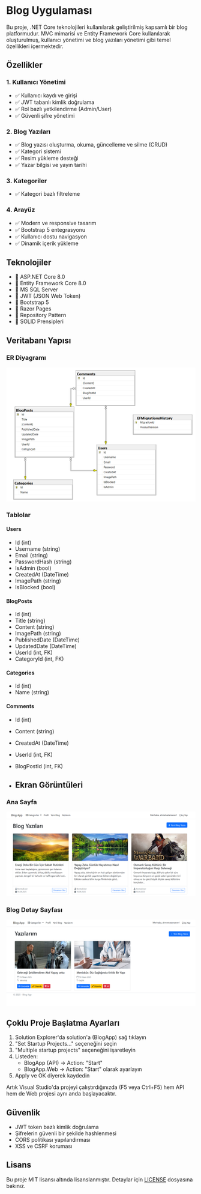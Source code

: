 # Blog Uygulaması

Bu proje, .NET Core teknolojileri kullanılarak geliştirilmiş kapsamlı bir blog platformudur. MVC mimarisi ve Entity Framework Core kullanılarak oluşturulmuş, kullanıcı yönetimi ve blog yazıları yönetimi gibi temel özellikleri içermektedir.

## Özellikler

### 1. Kullanıcı Yönetimi
- ✅ Kullanıcı kaydı ve girişi
- ✅ JWT tabanlı kimlik doğrulama
- ✅ Rol bazlı yetkilendirme (Admin/User)
- ✅ Güvenli şifre yönetimi

### 2. Blog Yazıları
- ✅ Blog yazısı oluşturma, okuma, güncelleme ve silme (CRUD)
- ✅ Kategori sistemi
- ✅ Resim yükleme desteği
- ✅ Yazar bilgisi ve yayın tarihi

### 3. Kategoriler
- ✅ Kategori bazlı filtreleme


### 4. Arayüz
- ✅ Modern ve responsive tasarım
- ✅ Bootstrap 5 entegrasyonu
- ✅ Kullanıcı dostu navigasyon
- ✅ Dinamik içerik yükleme

## Teknolojiler

- 🔷 ASP.NET Core 8.0
- 🔷 Entity Framework Core 8.0
- 🔷 MS SQL Server
- 🔷 JWT (JSON Web Token)
- 🔷 Bootstrap 5
- 🔷 Razor Pages
- 🔷 Repository Pattern
- 🔷 SOLID Prensipleri


## Veritabanı Yapısı

### ER Diyagramı
![Veritabanı ER Diyagramı](images/db-diagrams.png)

### Tablolar

#### Users
- Id (int)
- Username (string)
- Email (string)
- PasswordHash (string)
- IsAdmin (bool)
- CreatedAt (DateTime)
- ImagePath (string)
- IsBlocked (bool)

#### BlogPosts
- Id (int)
- Title (string)
- Content (string)
- ImagePath (string)
- PublishedDate (DateTime)
- UpdatedDate (DateTime)
- UserId (int, FK)
- CategoryId (int, FK)

#### Categories
- Id (int)
- Name (string)

#### Comments
- Id (int)
- Content (string)
- CreatedAt (DateTime)
- UserId (int, FK)
- BlogPostId (int, FK)

- ## Ekran Görüntüleri

### Ana Sayfa
![Ana Sayfa](images/ekran.png)

### Blog Detay Sayfası
![Blog Detay](images/edit.png)

## Çoklu Proje Başlatma Ayarları

1. Solution Explorer'da solution'a (BlogApp) sağ tıklayın
2. "Set Startup Projects..." seçeneğini seçin
3. "Multiple startup projects" seçeneğini işaretleyin
4. Listeden:
   - BlogApp (API) -> Action: "Start"
   - BlogApp.Web -> Action: "Start"
   olarak ayarlayın
5. Apply ve OK diyerek kaydedin

Artık Visual Studio'da projeyi çalıştırdığınızda (F5 veya Ctrl+F5) hem API hem de Web projesi aynı anda başlayacaktır.

## Güvenlik

- JWT token bazlı kimlik doğrulama
- Şifrelerin güvenli bir şekilde hashlenmesi
- CORS politikası yapılandırması
- XSS ve CSRF koruması

## Lisans

Bu proje MIT lisansı altında lisanslanmıştır. Detaylar için [LICENSE](LICENSE) dosyasına bakınız.

